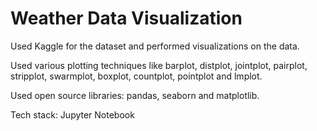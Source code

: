 # Weather Data Visualization

Used Kaggle for the dataset and performed visualizations on the data.

Used various plotting techniques like barplot, distplot, jointplot, pairplot, stripplot, swarmplot, boxplot, countplot, pointplot and lmplot.

Used open source libraries: pandas, seaborn and matplotlib.

Tech stack: Jupyter Notebook
